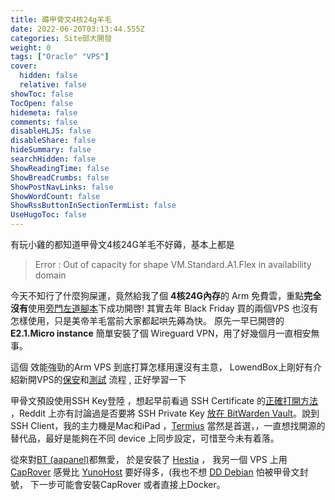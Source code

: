 ```yaml
---
title: 薅甲骨文4核24g羊毛
date: 2022-06-20T03:13:44.555Z
categories: Site部大開發
weight: 0
tags: ["Oracle" "VPS"]
cover:
  hidden: false
  relative: false
showToc: false
TocOpen: false
hidemeta: false
comments: false
disableHLJS: false
disableShare: false
hideSummary: false
searchHidden: false
ShowReadingTime: false
ShowBreadCrumbs: false
ShowPostNavLinks: false
ShowWordCount: false
ShowRssButtonInSectionTermList: false
UseHugoToc: false
---
```


有玩小雞的都知道甲骨文4核24G羊毛不好薅，基本上都是

> Error : Out of capacity for shape VM.Standard.A1.Flex in availability domain

今天不知行了什麼狗屎運，竟然給我了個 **4核24G內存**的 Arm 免費雲，重點**完全沒有**使用[旁門左道腳本](https://bestofphp.com/repo/hitrov-oci-arm-host-capacity)下成功開啓!
其實去年 Black Friday 買的兩個VPS 也沒有怎樣使用，只是美帝羊毛當前大家都起哄先薅為快。
原先一早已開啓的 **E2.1.Micro instance** 簡單安裝了個 Wireguard VPN，用了好幾個月一直相安無事。

這個 效能強勁的Arm VPS 到底打算怎樣用還沒有主意， LowendBox上剛好有介紹新開VPS的[保安](https://lowendbox.com/blog/how-to-begin-on-your-new-vps-or-dedicated-server/)和[測試](https://lowendbox.com/blog/how-to-use-yabs-to-check-your-new-vps-or-dedicated-server/) 流程 , 正好學習一下

甲骨文預設使用SSH Key登陸 ，想起早前看過 SSH Certificate 的[正確打開方法](https://smallstep.com/blog/use-ssh-certificates/) ，Reddit 上亦有討論過是否要將 SSH Private Key [放在 BitWarden Vault](https://www.reddit.com/r/Bitwarden/comments/mr0mrh/storing_ssh_keys/)。說到 SSH Client，我的主力機是Mac和iPad ，[Termius](termius.com) 當然是首選，，一直想找開源的替代品，最好是能夠在不同 device 上同步設定，可惜至今未有着落。

從來對[BT (aapanel)](https://www.aapanel.com/new/index.html)都無愛， 於是安裝了 [Hestia](https://www.hestiacp.com/) ， 我另一個 VPS 上用 [CapRover](https://caprover.com/) 感覺比 [YunoHost](https://yunohost.org/) 要好得多，(我也不想 [DD Debian](https://blog.csdn.net/MinLearn/article/details/112477367)  怕被甲骨文封號， 下一步可能會安裝CapRover 或者直接上Docker。
